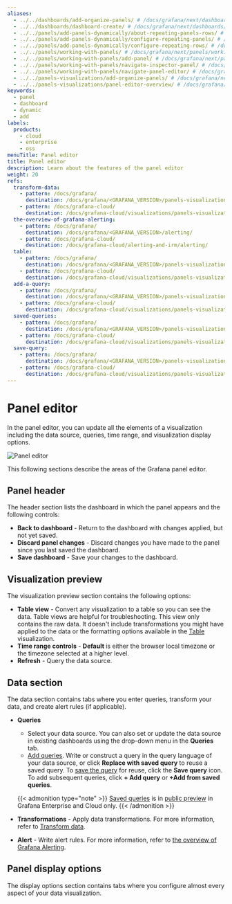 ```yaml
---
aliases:
  - ../../dashboards/add-organize-panels/ # /docs/grafana/next/dashboards/add-organize-panels/
  - ../../dashboards/dashboard-create/ # /docs/grafana/next/dashboards/dashboard-create/
  - ../../panels/add-panels-dynamically/about-repeating-panels-rows/ # /docs/grafana/next/panels/add-panels-dynamically/about-repeating-panels-rows/
  - ../../panels/add-panels-dynamically/configure-repeating-panels/ # /docs/grafana/next/panels/add-panels-dynamically/configure-repeating-panels/
  - ../../panels/add-panels-dynamically/configure-repeating-rows/ # /docs/grafana/next/panels/add-panels-dynamically/configure-repeating-rows/
  - ../../panels/working-with-panels/ # /docs/grafana/next/panels/working-with-panels/
  - ../../panels/working-with-panels/add-panel/ # /docs/grafana/next/panels/working-with-panels/add-panel/
  - ../../panels/working-with-panels/navigate-inspector-panel/ # /docs/grafana/next/panels/working-with-panels/navigate-inspector-panel/
  - ../../panels/working-with-panels/navigate-panel-editor/ # /docs/grafana/next/panels/working-with-panels/navigate-panel-editor/
  - ../../panels-visualizations/add-organize-panels/ # /docs/grafana/next/panels-visualizations/add-organize-panels/
  - ../../panels-visualizations/panel-editor-overview/ # /docs/grafana/next/panels-visualizations/panel-editor-overview/
keywords:
  - panel
  - dashboard
  - dynamic
  - add
labels:
  products:
    - cloud
    - enterprise
    - oss
menuTitle: Panel editor
title: Panel editor
description: Learn about the features of the panel editor
weight: 20
refs:
  transform-data:
    - pattern: /docs/grafana/
      destination: /docs/grafana/<GRAFANA_VERSION>/panels-visualizations/query-transform-data/transform-data/
    - pattern: /docs/grafana-cloud/
      destination: /docs/grafana-cloud/visualizations/panels-visualizations/query-transform-data/transform-data/
  the-overview-of-grafana-alerting:
    - pattern: /docs/grafana/
      destination: /docs/grafana/<GRAFANA_VERSION>/alerting/
    - pattern: /docs/grafana-cloud/
      destination: /docs/grafana-cloud/alerting-and-irm/alerting/
  table:
    - pattern: /docs/grafana/
      destination: /docs/grafana/<GRAFANA_VERSION>/panels-visualizations/visualizations/table/
    - pattern: /docs/grafana-cloud/
      destination: /docs/grafana-cloud/visualizations/panels-visualizations/visualizations/table/
  add-a-query:
    - pattern: /docs/grafana/
      destination: /docs/grafana/<GRAFANA_VERSION>/panels-visualizations/query-transform-data/#add-a-query
    - pattern: /docs/grafana-cloud/
      destination: /docs/grafana-cloud/visualizations/panels-visualizations/query-transform-data/#add-a-query
  saved-queries:
    - pattern: /docs/grafana/
      destination: /docs/grafana/<GRAFANA_VERSION>/panels-visualizations/query-transform-data/#saved-queries
    - pattern: /docs/grafana-cloud/
      destination: /docs/grafana-cloud/visualizations/panels-visualizations/query-transform-data/#saved-queries
  save-query:
    - pattern: /docs/grafana/
      destination: /docs/grafana/<GRAFANA_VERSION>/panels-visualizations/query-transform-data/#save-a-query
    - pattern: /docs/grafana-cloud/
      destination: /docs/grafana-cloud/visualizations/panels-visualizations/query-transform-data/#save-a-query
---
```


# Panel editor

In the panel editor, you can update all the elements of a visualization including the data source, queries, time range, and visualization display options.

![Panel editor](/media/docs/grafana/panels-visualizations/screenshot-panel-editor-v11.6.png)

This following sections describe the areas of the Grafana panel editor.

## Panel header

The header section lists the dashboard in which the panel appears and the following controls:

- **Back to dashboard** - Return to the dashboard with changes applied, but not yet saved.
- **Discard panel changes** - Discard changes you have made to the panel since you last saved the dashboard.
- **Save dashboard** - Save your changes to the dashboard.

## Visualization preview

The visualization preview section contains the following options:

- **Table view** - Convert any visualization to a table so you can see the data. Table views are helpful for troubleshooting. This view only contains the raw data. It doesn't include transformations you might have applied to the data or the formatting options available in the [Table](ref:table) visualization.
- **Time range controls** - **Default** is either the browser local timezone or the timezone selected at a higher level.
- **Refresh** - Query the data source.

## Data section

The data section contains tabs where you enter queries, transform your data, and create alert rules (if applicable).

- **Queries**
  - Select your data source. You can also set or update the data source in existing dashboards using the drop-down menu in the **Queries** tab.
  - [Add queries](ref:add-a-query). Write or construct a query in the query language of your data source, or click **Replace with saved query** to reuse a saved query. To [save the query](ref:save-query) for reuse, click the **Save query** icon. To add subsequent queries, click **+ Add query** or **+Add from saved queries**.

  {{< admonition type="note" >}}
  [Saved queries](ref:saved-queries) is in [public preview](https://grafana.com/docs/release-life-cycle/) in Grafana Enterprise and Cloud only.
  {{< /admonition >}}

- **Transformations** - Apply data transformations. For more information, refer to [Transform data](ref:transform-data).
- **Alert** - Write alert rules. For more information, refer to [the overview of Grafana Alerting](ref:the-overview-of-grafana-alerting).

## Panel display options

The display options section contains tabs where you configure almost every aspect of your data visualization.

